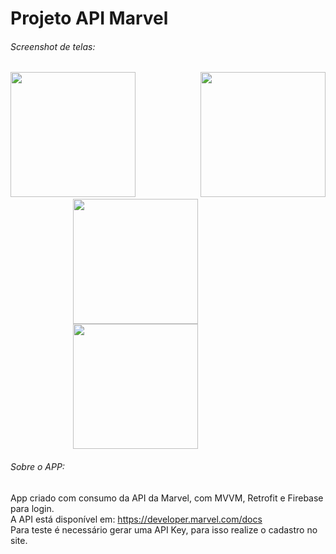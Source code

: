 # Projeto API Marvel
###### Screenshot de telas:
<img width="200" src="https://user-images.githubusercontent.com/18220991/70550306-4e1dcc80-1b54-11ea-8a6d-201e3e009a07.png"/> <img width="200" style="margin-left:100px" src="https://user-images.githubusercontent.com/18220991/70550499-9ccb6680-1b54-11ea-9132-04d16ed5b552.PNG"/> <img width="200" style="margin-left:100px" src="https://user-images.githubusercontent.com/18220991/70550496-9ccb6680-1b54-11ea-80c1-a218c1448c6d.png"/> <img width="200" style="margin-left:100px" src="https://user-images.githubusercontent.com/18220991/70550498-9ccb6680-1b54-11ea-9a51-b6b565d04d7f.png"/>

###### Sobre o APP:
App criado com consumo da API da Marvel, com MVVM, Retrofit e Firebase para login. <br/>
A API está disponível em: https://developer.marvel.com/docs <br/>
Para teste é necessário gerar uma API Key, para isso realize o cadastro no site.
